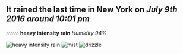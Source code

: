 ## It rained the last time in New York on *July 9th 2016 around 10:01 pm*
💧💧💧💧💧💧  **heavy intensity rain** *Humidity 94%*

![heavy intensity rain](http://openweathermap.org/img/w/10n.png) ![mist](http://openweathermap.org/img/w/50n.png) ![drizzle](http://openweathermap.org/img/w/09n.png)
